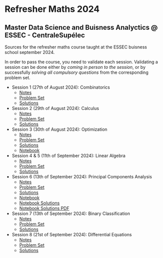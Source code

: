 # Refresher Maths 2024
## Master Data Science and Buisness Analyctics @ ESSEC - CentraleSupélec

Sources for the refresher maths course taught at the ESSEC buisness school september 2024.

In order to pass the course, you need to validate each session.
Validating a session can be done either by *coming in person to the session*, or by successfully *solving all compulsory questions* from the corresponding problem set.

- Session 1 (27th of August 2024): Combinatorics
    - [Notes](https://github.com/pauldubois98/RefresherMaths2024/blob/main/SessionCombinatorics/NotesCombinatorics.pdf)
    - [Problem Set](https://github.com/pauldubois98/RefresherMaths2024/blob/main/SessionCombinatorics/ExercisesCombinatorics.pdf)
    - [Solutions](https://github.com/pauldubois98/RefresherMaths2024/blob/main/SessionCombinatorics/ExercisesCombinatorics-Solutions.pdf)
- Session 2 (29th of August 2024): Calculus
    - [Notes](https://github.com/pauldubois98/RefresherMaths2024/blob/main/SessionCalculus/NotesCalculus.pdf)
    - [Problem Set](https://github.com/pauldubois98/RefresherMaths2024/blob/main/SessionCalculus/ExercisesCalculus.pdf)
    - [Solutions](https://github.com/pauldubois98/RefresherMaths2024/blob/main/SessionCalculus/ExercisesCalculus-Solutions.pdf)
- Session 3 (30th of August 2024): Optimization
    - [Notes](https://github.com/pauldubois98/RefresherMaths2024/blob/main/SessionOptimization/NotesOptimization.pdf)
    - [Problem Set](https://github.com/pauldubois98/RefresherMaths2024/blob/main/SessionOptimization/ExercisesOptimization.pdf)
    - [Solutions](https://github.com/pauldubois98/RefresherMaths2024/blob/main/SessionOptimization/NotebookOptimization_Solutions.pdf)
    - [Notebook](https://github.com/pauldubois98/RefresherMaths2024/blob/main/SessionOptimization/NotebookOptimization_Solutions.ipynb)
- Session 4 & 5 (11th of September 2024): Linear Algebra
    - [Notes](https://github.com/pauldubois98/RefresherMaths2024/blob/main/SessionLinearAlgebra/NotesLinearAlgebra.pdf)
    - [Problem Set](https://github.com/pauldubois98/RefresherMaths2024/blob/main/SessionLinearAlgebra/ExercisesLinearAlgebra.pdf)
    - [Solutions](https://github.com/pauldubois98/RefresherMaths2024/blob/main/SessionLinearAlgebra/ExercisesLinearAlgebra-Solutions.pdf)
- Session 6 (13th of September 2024): Principal Components Analysis
    - [Notes](https://github.com/pauldubois98/RefresherMaths2024/blob/main/SessionPCA/NotesPCA.pdf)
    - [Problem Set](https://github.com/pauldubois98/RefresherMaths2024/blob/main/SessionPCA/ExercisesPCA.pdf)
    - [Solutions](https://github.com/pauldubois98/RefresherMaths2024/blob/main/SessionPCA/ExercisesPCA-Solutions.pdf)
    - [Notebook](https://github.com/pauldubois98/RefresherMaths2024/blob/main/SessionPCA/NotebookPCA.ipynb)
    - [Notebook Solutions](https://github.com/pauldubois98/RefresherMaths2024/blob/main/SessionPCA/NotebookPCA_solutions.ipynb)
    - [Notebook Solutions PDF](https://github.com/pauldubois98/RefresherMaths2024/blob/main/SessionPCA/NotebookPCA_solutions.pdf)
- Session 7 (13th of September 2024): Binary Classification
    - [Notes](https://github.com/pauldubois98/RefresherMaths2024/blob/main/SessionBinaryClassification/NotesBinaryClassification.pdf)
    - [Problem Set](https://github.com/pauldubois98/RefresherMaths2024/blob/main/SessionBinaryClassification/ExercisesBinaryClassification.pdf)
    - [Solutions](https://github.com/pauldubois98/RefresherMaths2024/blob/main/SessionBinaryClassification/ExercisesBinaryClassification-Solutions.pdf)
- Session 8 (21st of September 2024): Differential Equations
    - [Notes](https://github.com/pauldubois98/RefresherMaths2024/blob/main/SessionDifferentialEquations/NotesDifferentialEquations.pdf)
    - [Problem Set](https://github.com/pauldubois98/RefresherMaths2024/blob/main/SessionDifferentialEquations/ExercisesDifferentialEquations.pdf)
    - [Solutions](https://github.com/pauldubois98/RefresherMaths2024/blob/main/SessionDifferentialEquations/ExercisesDifferentialEquations-Solutions.pdf)
